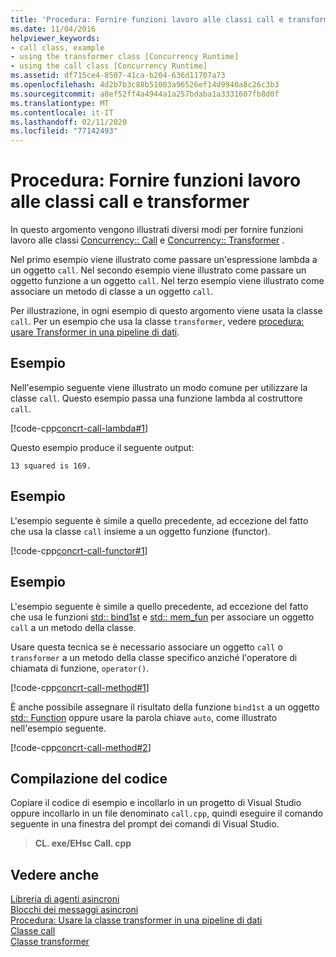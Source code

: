 ```yaml
---
title: 'Procedura: Fornire funzioni lavoro alle classi call e transformer'
ms.date: 11/04/2016
helpviewer_keywords:
- call class, example
- using the transformer class [Concurrency Runtime]
- using the call class [Concurrency Runtime]
ms.assetid: df715ce4-8507-41ca-b204-636d11707a73
ms.openlocfilehash: 4d2b7b3c88b51003a96526ef14d9940a8c26c3b3
ms.sourcegitcommit: a8ef52ff4a4944a1a257bdaba1a3331607fb8d0f
ms.translationtype: MT
ms.contentlocale: it-IT
ms.lasthandoff: 02/11/2020
ms.locfileid: "77142493"
---
```

# <a name="how-to-provide-work-functions-to-the-call-and-transformer-classes"></a>Procedura: Fornire funzioni lavoro alle classi call e transformer

In questo argomento vengono illustrati diversi modi per fornire funzioni lavoro alle classi [Concurrency:: Call](../../parallel/concrt/reference/call-class.md) e [Concurrency:: Transformer](../../parallel/concrt/reference/transformer-class.md) .

Nel primo esempio viene illustrato come passare un'espressione lambda a un oggetto `call`. Nel secondo esempio viene illustrato come passare un oggetto funzione a un oggetto `call`. Nel terzo esempio viene illustrato come associare un metodo di classe a un oggetto `call`.

Per illustrazione, in ogni esempio di questo argomento viene usata la classe `call`. Per un esempio che usa la classe `transformer`, vedere [procedura: usare Transformer in una pipeline di dati](../../parallel/concrt/how-to-use-transformer-in-a-data-pipeline.md).

## <a name="example"></a>Esempio

Nell'esempio seguente viene illustrato un modo comune per utilizzare la classe `call`. Questo esempio passa una funzione lambda al costruttore `call`.

[!code-cpp[concrt-call-lambda#1](../../parallel/concrt/codesnippet/cpp/how-to-provide-work-functions-to-the-call-and-transformer-classes_1.cpp)]

Questo esempio produce il seguente output:

```Output
13 squared is 169.
```

## <a name="example"></a>Esempio

L'esempio seguente è simile a quello precedente, ad eccezione del fatto che usa la classe `call` insieme a un oggetto funzione (functor).

[!code-cpp[concrt-call-functor#1](../../parallel/concrt/codesnippet/cpp/how-to-provide-work-functions-to-the-call-and-transformer-classes_2.cpp)]

## <a name="example"></a>Esempio

L'esempio seguente è simile a quello precedente, ad eccezione del fatto che usa le funzioni [std:: bind1st](../../standard-library/functional-functions.md#bind1st) e [std:: mem_fun](../../standard-library/functional-functions.md#mem_fun) per associare un oggetto `call` a un metodo della classe.

Usare questa tecnica se è necessario associare un oggetto `call` o `transformer` a un metodo della classe specifico anziché l'operatore di chiamata di funzione, `operator()`.

[!code-cpp[concrt-call-method#1](../../parallel/concrt/codesnippet/cpp/how-to-provide-work-functions-to-the-call-and-transformer-classes_3.cpp)]

È anche possibile assegnare il risultato della funzione `bind1st` a un oggetto [std:: Function](../../standard-library/function-class.md) oppure usare la parola chiave `auto`, come illustrato nell'esempio seguente.

[!code-cpp[concrt-call-method#2](../../parallel/concrt/codesnippet/cpp/how-to-provide-work-functions-to-the-call-and-transformer-classes_4.cpp)]

## <a name="compiling-the-code"></a>Compilazione del codice

Copiare il codice di esempio e incollarlo in un progetto di Visual Studio oppure incollarlo in un file denominato `call.cpp`, quindi eseguire il comando seguente in una finestra del prompt dei comandi di Visual Studio.

> **CL. exe/EHsc Call. cpp**

## <a name="see-also"></a>Vedere anche

[Libreria di agenti asincroni](../../parallel/concrt/asynchronous-agents-library.md)<br/>
[Blocchi dei messaggi asincroni](../../parallel/concrt/asynchronous-message-blocks.md)<br/>
[Procedura: Usare la classe transformer in una pipeline di dati](../../parallel/concrt/how-to-use-transformer-in-a-data-pipeline.md)<br/>
[Classe call](../../parallel/concrt/reference/call-class.md)<br/>
[Classe transformer](../../parallel/concrt/reference/transformer-class.md)
